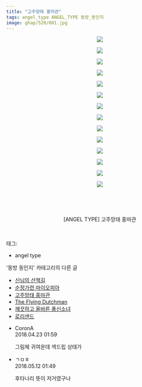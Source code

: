 ```yaml
---
title: "고주망태 홍마관"
tags: angel_type ANGEL_TYPE 동방_동인지
image: ghap/520/001.jpg
---
```

<div class="article">
<p style="text-align: center; clear: none; float: none;"><img src="{{ site.nasurl }}/ghap/520/001.jpg"/></p>
<p style="text-align: center; clear: none; float: none;"><img src="{{ site.nasurl }}/ghap/520/002.jpg"/></p>
<p style="text-align: center; clear: none; float: none;"><img src="{{ site.nasurl }}/ghap/520/003.jpg"/></p>
<p style="text-align: center; clear: none; float: none;"><img src="{{ site.nasurl }}/ghap/520/004.jpg"/></p>
<p style="text-align: center; clear: none; float: none;"><img src="{{ site.nasurl }}/ghap/520/005.jpg"/></p>
<p style="text-align: center; clear: none; float: none;"><img src="{{ site.nasurl }}/ghap/520/006.jpg"/></p>
<p style="text-align: center; clear: none; float: none;"><img src="{{ site.nasurl }}/ghap/520/007.jpg"/></p>
<p style="text-align: center; clear: none; float: none;"><img src="{{ site.nasurl }}/ghap/520/008.jpg"/></p>
<p style="text-align: center; clear: none; float: none;"><img src="{{ site.nasurl }}/ghap/520/009.jpg"/></p>
<p style="text-align: center; clear: none; float: none;"><img src="{{ site.nasurl }}/ghap/520/010.jpg"/></p>
<p style="text-align: center; clear: none; float: none;"><img src="{{ site.nasurl }}/ghap/520/011.jpg"/></p>
<p style="text-align: center; clear: none; float: none;"><img src="{{ site.nasurl }}/ghap/520/012.jpg"/></p>
<p style="text-align: center; clear: none; float: none;"><img src="{{ site.nasurl }}/ghap/520/013.jpg"/></p>
<p style="text-align: center; clear: none; float: none;"><img src="{{ site.nasurl }}/ghap/520/014.jpg"/></p>
<p style="text-align: center; clear: none; float: none;"><br/></p>
<p style="text-align: center; clear: none; float: none;"><br/></p>
<p style="text-align: center; clear: none; float: none;">[ANGEL TYPE] 고주망태 홍마관</p>
<p style="text-align: center; clear: none; float: none;"><br/></p>
</div><div class="tagTrail">
<p>태그: </p>
<ul>
<li>angel type</li>
</ul>
</div><div class="another">
<p>'동방 동인지' 카테고리의 다른 글</p>
<ul>
<li><a href="/2016-06-23-ghap_522">신님의 산책길</a></li>
<li><a href="/2016-06-23-ghap_521">순정가련 마이오피아</a></li>
<li><a href="/2016-06-23-ghap_520">고주망태 홍마관</a></li>
<li><a href="/2016-06-23-ghap_519">The Flying Dutchman</a></li>
<li><a href="/2016-06-23-ghap_518">깨끗하고 올바른 풍신소녀</a></li>
<li><a href="/2016-06-23-ghap_517">로리샌드</a></li>
</ul>
</div><div class="cb_module cb_fluid">
<div class="cb_wrt cb_profile">
<div class="comment">
<ul>
<li class="cb_thumb_off" id="comment15243345">
<div class="cb_comment_area">
<div class="cb_info_area">
<div class="cb_section">
<span class="cb_nick_name">CoronA</span>
</div>
<div class="cb_section">
<span class="cb_date">2018.04.23 01:59 </span>
</div>
</div>
<div class="cb_dsc_comment">
<p class="cb_dsc">
											그림체 귀여운데 섹드립 상태가
										</p>
</div>
</div></li>
<li class="cb_thumb_off" id="comment15254407">
<div class="cb_comment_area">
<div class="cb_info_area">
<div class="cb_section">
<span class="cb_nick_name">ㄱㅁㅎ</span>
</div>
<div class="cb_section">
<span class="cb_date">2018.05.12 01:49 </span>
</div>
</div>
<div class="cb_dsc_comment">
<p class="cb_dsc">
											후타나리 뜻이 저거였구나
										</p>
</div>
</div></li>
</ul>
</div>
</div><!-- commentList close -->
</div>